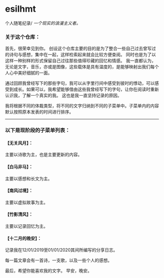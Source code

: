 # esilhmt

个人随笔纪录/ *一个现实的浪漫主义者。*

### 关于这个仓库：

首先，很荣幸见到你。
创设这个仓库主要的目的是为了整合一些自己过去曾写过的诗句与感想，集中在一起，这样检索起来就会比较方便查阅。
同时也是为了以这样一种别样的形式保留自己过往那些值得珍藏的回忆和情感。
我一直都认为，无论是文字，音乐，亦或是图像，这些载体是具有温度的，是能够映射出我们每个人心中美好细腻的一面。

通过回顾我曾经写下的那些字句，我可以从字里行间中感受到彼时的悸动，可以感受到成长。如果可以，我希望能够借由这些我曾经写下的字句，让你在阅读时重新认识我，了解一个真实的我。
这也是我一直坚持记录的原因。

我将根据不同的体裁类型，将不同的文字归纳到不同的子菜单中。子菜单内的内容默认按照原本发表的时间进行排序。


---


### 以下是现阶段的子菜单列表：

#### 【无关风月】：
  主要以诗歌为主，也是主要更新的内容。

#### 【白马非马】：
  主要以感想和长文为主。

#### 【南风过境】：
  主要以虚拟故事为主。

#### 【竹影清风】：
  主要以记录回忆为主。

#### 【十二月的晚安】：
  记录我在12/01/2019至01/01/2020其间所编写的分享日志。

每一篇文章会有一首诗，一支歌，以及一些个人的感想。

最后，希望你能喜欢我的文字。
早安，晚安。
